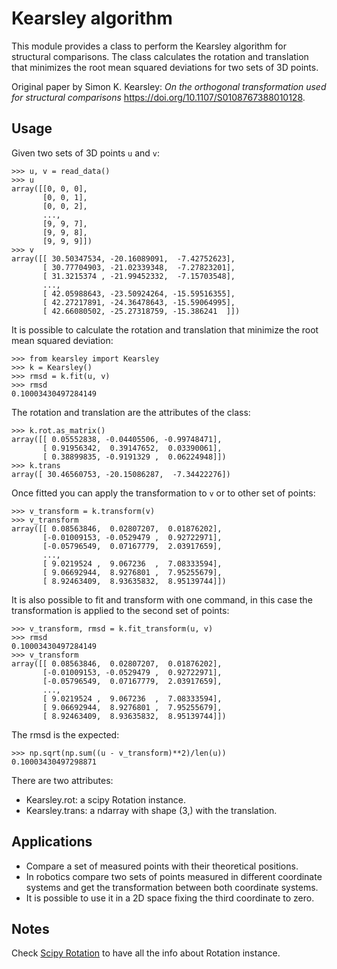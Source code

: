 # Kearsley algorithm

This module provides a class to perform the Kearsley algorithm for structural comparisons. The class calculates the rotation and translation that minimizes the root mean squared deviations for two sets of 3D points.

Original paper by Simon K. Kearsley: _On the orthogonal transformation used for structural comparisons_ https://doi.org/10.1107/S0108767388010128.

## Usage

Given two sets of 3D points ```u``` and ```v```:
```
>>> u, v = read_data()
>>> u
array([[0, 0, 0],
       [0, 0, 1],
       [0, 0, 2],
       ...,
       [9, 9, 7],
       [9, 9, 8],
       [9, 9, 9]])
>>> v
array([[ 30.50347534, -20.16089091,  -7.42752623],
       [ 30.77704903, -21.02339348,  -7.27823201],
       [ 31.3215374 , -21.99452332,  -7.15703548],
       ...,
       [ 42.05988643, -23.50924264, -15.59516355],
       [ 42.27217891, -24.36478643, -15.59064995],
       [ 42.66080502, -25.27318759, -15.386241  ]])
```
It is possible to calculate the rotation and translation that minimize the root mean squared deviation:
```
>>> from kearsley import Kearsley
>>> k = Kearsley()
>>> rmsd = k.fit(u, v)
>>> rmsd
0.10003430497284149
```
The rotation and translation are the attributes of the class:
```
>>> k.rot.as_matrix()
array([[ 0.05552838, -0.04405506, -0.99748471],
       [ 0.91956342,  0.39147652,  0.03390061],
       [ 0.38899835, -0.9191329 ,  0.06224948]])
>>> k.trans
array([ 30.46560753, -20.15086287,  -7.34422276])
```
Once fitted you can apply the transformation to ```v``` or to other set of points:
```
>>> v_transform = k.transform(v)
>>> v_transform
array([[ 0.08563846,  0.02807207,  0.01876202],
       [-0.01009153, -0.0529479 ,  0.92722971],
       [-0.05796549,  0.07167779,  2.03917659],
       ...,
       [ 9.0219524 ,  9.067236  ,  7.08333594],
       [ 9.06692944,  8.9276801 ,  7.95255679],
       [ 8.92463409,  8.93635832,  8.95139744]])
```
It is also possible to fit and transform with one command, in this case the transformation is applied to the second set of points:
```
>>> v_transform, rmsd = k.fit_transform(u, v)
>>> rmsd
0.10003430497284149
>>> v_transform
array([[ 0.08563846,  0.02807207,  0.01876202],
       [-0.01009153, -0.0529479 ,  0.92722971],
       [-0.05796549,  0.07167779,  2.03917659],
       ...,
       [ 9.0219524 ,  9.067236  ,  7.08333594],
       [ 9.06692944,  8.9276801 ,  7.95255679],
       [ 8.92463409,  8.93635832,  8.95139744]])
```
The rmsd is the expected:
```
>>> np.sqrt(np.sum((u - v_transform)**2)/len(u))
0.10003430497298871
```
There are two attributes:

- Kearsley.rot: a scipy Rotation instance.
- Kearsley.trans: a ndarray with shape (3,) with the translation.


## Applications

- Compare a set of measured points with their theoretical positions.
- In robotics compare two sets of points measured in different coordinate systems and get the transformation between both coordinate systems. 
- It is possible to use it in a 2D space fixing the third coordinate to zero.

## Notes

Check [Scipy Rotation](https://docs.scipy.org/doc/scipy/reference/generated/scipy.spatial.transform.Rotation.html) to have all the info about Rotation instance.